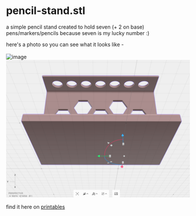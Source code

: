 # pencil-stand.stl
a simple pencil stand created to hold seven (+ 2 on base) pens/markers/pencils because seven is my lucky number :)

here's a photo so you can see what it looks like - <br><br>
![image](https://github.com/user-attachments/assets/9a47f245-7a89-494b-b064-dbf45013468f)
<img src="images/pencil-stand(2).png">

find it here on [printables](https://www.printables.com/model/1005182-pencil-stand)
